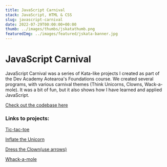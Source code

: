 ```yaml
---
title: JavaScript Carnival
stack: JavaScript, HTML & CSS
slug: javascript-carnival
date: 2022-07-29T00:00:00+00:00
thumb: ../images/thumbs/jskatathumb.png
featuredImg: ../images/featured/jskata-banner.jpg
---
```

 # JavaScript Carnival

JavaScript Carnival was a series of Kata-like projects I created as part of the Dev Academy Aotearoa's Foundations course.
We created several programs, with various carnival themes (Think Unicorns, Clowns, Wack-a-mole). It was a bit of fun, but it also shows how I have learned and applied JavaScript.


[Check out the codebase here](https://github.com/treegroves/javascript-carnival) 

### Links to projects:
[Tic-tac-toe](https://treegroves.github.io/tic-tac-toe/)  

[Inflate the Unicorn](https://treegroves.github.io/javascript-carnival/inflate-the-unicorn/inflate-the-unicorn.html)  

[Dress the Clown(use arrows)](https://treegroves.github.io/javascript-carnival/dress-the-clown/dress-the-clown.html)  

[Whack-a-mole](https://treegroves.github.io/javascript-carnival/whack-a-mole/whack-a-mole.html)